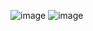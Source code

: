 ![image](https://github.com/karpo27/Exercism_Python/assets/54405665/13bbb3b7-6759-48d6-9566-fecbea2203d7)
![image](https://github.com/karpo27/Exercism_Python/assets/54405665/72418c25-8ab8-43e2-b0e6-5178ae049de2)
